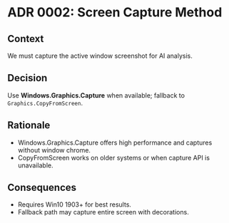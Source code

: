# ADR 0002: Screen Capture Method

## Context
We must capture the active window screenshot for AI analysis.

## Decision
Use **Windows.Graphics.Capture** when available; fallback to `Graphics.CopyFromScreen`.

## Rationale
- Windows.Graphics.Capture offers high performance and captures without window chrome.
- CopyFromScreen works on older systems or when capture API is unavailable.

## Consequences
- Requires Win10 1903+ for best results.
- Fallback path may capture entire screen with decorations.
